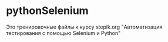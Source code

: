 # pythonSelenium
Это тренировочные файлы к курсу stepik.org "Автоматизация тестирования с помощью Selenium и Python"
